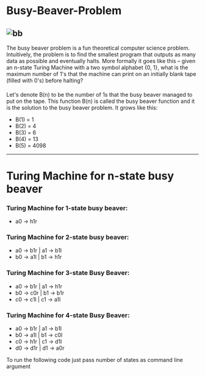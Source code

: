 # Busy-Beaver-Problem
![bb](https://catonmat.net/wp-content/uploads/2009/10/busy-beaver-turing-machine.jpg)
---
The busy beaver problem is a fun theoretical computer science problem. Intuitively, the problem is to find the smallest program that outputs as many data as possible and eventually halts. More formally it goes like this – given an n-state Turing Machine with a two symbol alphabet {0, 1}, what is the maximum number of 1's that the machine can print on an initially blank tape (filled with 0's) before halting?
####
Let's denote B(n) to be the number of 1s that the busy beaver managed to put on the tape. This function B(n) is called the busy beaver function and it is the solution to the busy beaver problem.
It grows like this:
* B(1) = 1
* B(2) = 4
* B(3) = 6
* B(4) = 13
* B(5) = 4098 
--- 
# Turing Machine for n-state busy beaver
### Turing Machine for 1-state busy beaver:
* a0 -> h1r

### Turing Machine for 2-state busy beaver:
* a0 -> b1r | a1 -> b1l
* b0 -> a1l | b1 -> h1r

### Turing Machine for 3-state Busy Beaver:
* a0 -> b1r  |  a1 -> h1r
* b0 -> c0r  |  b1 -> b1r
* c0 -> c1l  |  c1 -> a1l

### Turing Machine for 4-state Busy Beaver:
* a0 -> b1r  |  a1 -> b1l
* b0 -> a1l  |  b1 -> c0l
* c0 -> h1r  |  c1 -> d1l
* d0 -> d1r  |  d1 -> a0r

To run the following code just pass number of states as command line argument
